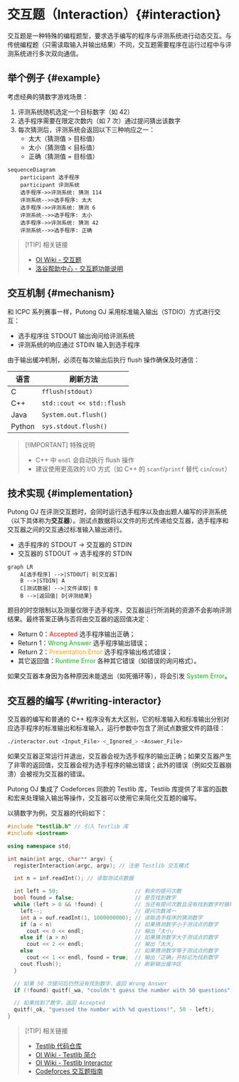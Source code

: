 # 交互题（Interaction）{#interaction}

交互题是一种特殊的编程题型，要求选手编写的程序与评测系统进行动态交互。与传统编程题（只需读取输入并输出结果）不同，交互题需要程序在运行过程中与评测系统进行多次双向通信。

## 举个例子 {#example}

考虑经典的猜数字游戏场景：
1. 评测系统随机选定一个目标数字（如 42）
2. 选手程序需要在限定次数内（如 7 次）通过提问猜出该数字
3. 每次猜测后，评测系统会返回以下三种响应之一：
   - 太大（猜测值 > 目标值）
   - 太小（猜测值 < 目标值）
   - 正确（猜测值 = 目标值）

```mermaid
sequenceDiagram
    participant 选手程序
    participant 评测系统
    选手程序->>评测系统: 猜测 114
    评测系统-->>选手程序: 太大
    选手程序->>评测系统: 猜测 6
    评测系统-->>选手程序: 太小
    选手程序->>评测系统: 猜测 42
    评测系统-->>选手程序: 正确
```

> [!TIP] 相关链接
> - [OI Wiki - 交互题](https://oi-wiki.org/contest/interaction/)
> - [洛谷帮助中心 - 交互题功能说明](https://help.luogu.com.cn/manual/luogu/problem/interactive-problems)

## 交互机制 {#mechanism}

和 ICPC 系列赛事一样，Putong OJ 采用标准输入输出（STDIO）方式进行交互：

- 选手程序往 STDOUT 输出询问给评测系统
- 评测系统的响应通过 STDIN 输入到选手程序

由于输出缓冲机制，必须在每次输出后执行 flush 操作确保及时通信：

| 语言   | 刷新方法                  |
| ------ | ------------------------- |
| C      | `fflush(stdout)`          |
| C++    | `std::cout << std::flush` |
| Java   | `System.out.flush()`      |
| Python | `sys.stdout.flush()`      |

> [!IMPORTANT] 特殊说明
> - C++ 中 `endl` 会自动执行 flush 操作
> - 建议使用更高效的 I/O 方式（如 C++ 的 `scanf`/`printf` 替代 `cin`/`cout`）

## 技术实现 {#implementation}

Putong OJ 在评测交互题时，会同时运行选手程序以及由出题人编写的评测系统（以下具体称为**交互器**）。测试点数据将以文件的形式传递给交互器，选手程序和交互器之间的交互通过标准输入输出进行。

- 选手程序的 STDOUT → 交互器的 STDIN
- 交互器的 STDOUT → 选手程序的 STDIN

```mermaid
graph LR
    A[选手程序] -->|STDOUT| B[交互器]
    B -->|STDIN| A
    C[测试数据] -->|文件读取| B
    B -->|返回值| D{评测结果}
```

题目的时空限制以及测量仅限于选手程序，交互器运行所消耗的资源不会影响评测结果。最终答案正确与否将由交互器的返回值决定：

- Return 0：<span style="color: #ff0000">Accepted</span> 选手程序输出正确；
- Return 1：<span style="color: #11b811">Wrong Answer</span> 选手程序输出错误；
- Return 2：<span style="color: #ffa500">Presentation Error</span> 选手程序输出格式错误；
- 其它返回值：<span style="color: #11b811">Runtime Error</span> 各种其它错误（如错误的询问格式）。

如果交互器本身因为各种原因未能退出（如死循环等），将会引发 <span style="color: #11b811">System Error</span>。

## 交互器的编写 {#writing-interactor}

交互器的编写和普通的 C++ 程序没有太大区别，它的标准输入和标准输出分别对应选手程序的标准输出和标准输入，运行参数中包含了测试点数据文件的路径：

```bash
./interactor.out <Input_File> <_Ignored_> <Answer_File>
```

如果交互器正常运行并退出，交互器会视为选手程序的输出正确；如果交互器产生了非零的返回值，交互器会视为选手程序的输出错误；此外的错误（例如交互器崩溃）会被视为交互器的错误。

Putong OJ 集成了 Codeforces 同款的 Testlib 库，Testlib 库提供了丰富的函数和宏来处理输入输出等操作，交互器可以使用它来简化交互题的编写。

以猜数字为例，交互器的代码如下：

```cpp
#include "testlib.h" // 引入 Testlib 库
#include <iostream>

using namespace std;

int main(int argc, char** argv) {
  registerInteraction(argc, argv); // 注册 Testlib 交互模式

  int n = inf.readInt(); // 读取测试点数据

  int left = 50;                        // 剩余的提问次数
  bool found = false;                   // 是否找到数字
  while (left > 0 && !found) {          // 当还有提问次数且没有找到数字时循环
    left--;                             // 提问次数减一
    int a = ouf.readInt(1, 1000000000); // 读取选手程序的猜测数字
    if (a < n)                          // 如果猜测数字小于测试点的数字
      cout << 0 << endl;                // 输出「太小」
    else if (a > n)                     // 如果猜测数字大于测试点的数字
      cout << 2 << endl;                // 输出「太大」
    else                                // 如果猜测数字等于测试点的数字
      cout << 1 << endl, found = true;  // 输出「正确」并标记为找到数字
    cout.flush();                       // 刷新输出缓冲区
  }

  // 如果 50 次提问后仍然没有找到数字，返回 Wrong Answer
  if (!found) quitf(_wa, "couldn't guess the number with 50 questions");

  // 如果找到了数字，返回 Accepted
  quitf(_ok, "guessed the number with %d questions!", 50 - left);
}
```

> [!TIP] 相关链接
> - [Testlib 代码仓库](https://github.com/MikeMirzayanov/testlib)
> - [OI Wiki - Testlib 简介](https://oi-wiki.org/tools/testlib/)
> - [OI Wiki - Testlib Interactor](https://oi-wiki.org/tools/testlib/interactor/)
> - [Codeforces 交互题指南](https://codeforces.com/blog/entry/45307)
